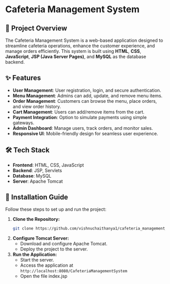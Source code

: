# Cafeteria Management System

## 📌 Project Overview
The Cafeteria Management System is a web-based application designed to streamline cafeteria operations, enhance the customer experience, and manage orders efficiently. This system is built using **HTML**, **CSS**, **JavaScript**, **JSP (Java Server Pages)**, and **MySQL** as the database backend.

## ✨ Features
- **User Management**: User registration, login, and secure authentication.
- **Menu Management**: Admins can add, update, and remove menu items.
- **Order Management**: Customers can browse the menu, place orders, and view order history.
- **Cart Management**: Users can add/remove items from the cart.
- **Payment Integration**: Option to simulate payments using simple gateways.
- **Admin Dashboard**: Manage users, track orders, and monitor sales.
- **Responsive UI**: Mobile-friendly design for seamless user experience.

## 🛠️ Tech Stack
- **Frontend**: HTML, CSS, JavaScript
- **Backend**: JSP, Servlets
- **Database**: MySQL
- **Server**: Apache Tomcat

## 🚀 Installation Guide
Follow these steps to set up and run the project:

1. **Clone the Repository:**
    ```bash
    git clone https://github.com/vishnuchaithanya1/cafeteria_management_system.git

2. **Configure Tomcat Server:**
    - Download and configure Apache Tomcat.
    - Deploy the project to the server.
3. **Run the Application:**
    - Start the server.
    - Access the application at `http://localhost:8080/CafeteriaManagementSystem`
    - Open the file index.jsp

